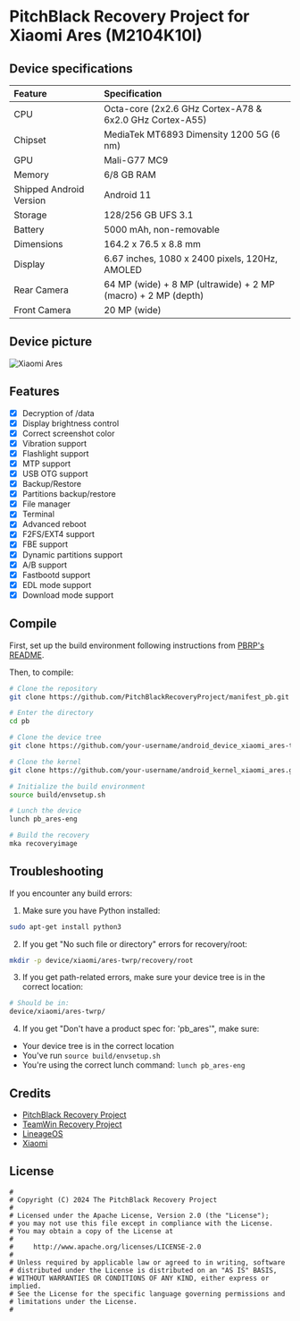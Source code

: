# PitchBlack Recovery Project for Xiaomi Ares (M2104K10I)

## Device specifications

| Feature                 | Specification                                                              |
| :---------------------- | :------------------------------------------------------------------------- |
| CPU                     | Octa-core (2x2.6 GHz Cortex-A78 & 6x2.0 GHz Cortex-A55)                    |
| Chipset                 | MediaTek MT6893 Dimensity 1200 5G (6 nm)                                  |
| GPU                     | Mali-G77 MC9                                                              |
| Memory                  | 6/8 GB RAM                                                                 |
| Shipped Android Version | Android 11                                                                 |
| Storage                 | 128/256 GB UFS 3.1                                                        |
| Battery                 | 5000 mAh, non-removable                                                   |
| Dimensions              | 164.2 x 76.5 x 8.8 mm                                                     |
| Display                 | 6.67 inches, 1080 x 2400 pixels, 120Hz, AMOLED                            |
| Rear Camera            | 64 MP (wide) + 8 MP (ultrawide) + 2 MP (macro) + 2 MP (depth)             |
| Front Camera           | 20 MP (wide)                                                              |

## Device picture

![Xiaomi Ares](https://i01.appmifile.com/webfile/globalimg/pandora/pms_1617686662197.png)

## Features

- [x] Decryption of /data
- [x] Display brightness control
- [x] Correct screenshot color
- [x] Vibration support
- [x] Flashlight support
- [x] MTP support
- [x] USB OTG support
- [x] Backup/Restore
- [x] Partitions backup/restore
- [x] File manager
- [x] Terminal
- [x] Advanced reboot
- [x] F2FS/EXT4 support
- [x] FBE support
- [x] Dynamic partitions support
- [x] A/B support
- [x] Fastbootd support
- [x] EDL mode support
- [x] Download mode support

## Compile

First, set up the build environment following instructions from [PBRP's README](https://github.com/PitchBlackRecoveryProject/manifest_pb).

Then, to compile:

```bash
# Clone the repository
git clone https://github.com/PitchBlackRecoveryProject/manifest_pb.git -b android-14.0 pb

# Enter the directory
cd pb

# Clone the device tree
git clone https://github.com/your-username/android_device_xiaomi_ares-twrp.git -b android-14.0 device/xiaomi/ares-twrp

# Clone the kernel
git clone https://github.com/your-username/android_kernel_xiaomi_ares.git -b android-14.0 kernel/xiaomi/ares

# Initialize the build environment
source build/envsetup.sh

# Lunch the device
lunch pb_ares-eng

# Build the recovery
mka recoveryimage
```

## Troubleshooting

If you encounter any build errors:

1. Make sure you have Python installed:
```bash
sudo apt-get install python3
```

2. If you get "No such file or directory" errors for recovery/root:
```bash
mkdir -p device/xiaomi/ares-twrp/recovery/root
```

3. If you get path-related errors, make sure your device tree is in the correct location:
```bash
# Should be in:
device/xiaomi/ares-twrp/
```

4. If you get "Don't have a product spec for: 'pb_ares'", make sure:
- Your device tree is in the correct location
- You've run `source build/envsetup.sh`
- You're using the correct lunch command: `lunch pb_ares-eng`

## Credits

- [PitchBlack Recovery Project](https://github.com/PitchBlackRecoveryProject)
- [TeamWin Recovery Project](https://github.com/TeamWin)
- [LineageOS](https://github.com/LineageOS)
- [Xiaomi](https://github.com/MiCode)

## License

```
#
# Copyright (C) 2024 The PitchBlack Recovery Project
#
# Licensed under the Apache License, Version 2.0 (the "License");
# you may not use this file except in compliance with the License.
# You may obtain a copy of the License at
#
#     http://www.apache.org/licenses/LICENSE-2.0
#
# Unless required by applicable law or agreed to in writing, software
# distributed under the License is distributed on an "AS IS" BASIS,
# WITHOUT WARRANTIES OR CONDITIONS OF ANY KIND, either express or implied.
# See the License for the specific language governing permissions and
# limitations under the License.
#
``` 